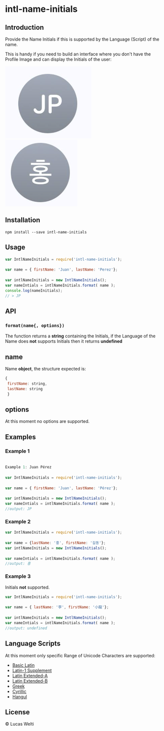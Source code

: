 # intl-name-initials

## Introduction
Provide the Name Initials if this is supported by the Language (Script) of the name.

This is handy if you need to build an interface where you don't have the Profile Image and can display the Initials of the user:


<img src="JPInitials.png">

<img src="Hangul.png" >


## Installation

    npm install --save intl-name-initials

## Usage

```js
var IntlNameInitials = require('intl-name-initials');

var name = { firstName: 'Juan', lastName: 'Perez'};

var intlNameInitials = new IntlNameInitials();
var nameIntials = intlNameInitials.format( name );
console.log(nameInitials);
// > JP

```

## API

### `format(name{, options})`

The function returns a **string** containing the Initials, if the Language of the Name does **not** supports Initials then it returns **undefined**

## name

Name **object**, the structure expected is:
```js
{
 firstName: string,
 lastName: string
 }
```


## options

At this moment no options are supported.


## Examples

### Example 1
```javascript

Example 1: Juan Pérez

var IntlNameInitials = require('intl-name-initials');

var name = { firstName: 'Juan', lastName: 'Pérez'};

var intlNameInitials = new IntlNameInitials();
var nameIntials = intlNameInitials.format( name );
//output: JP
```

### Example 2

```js
var IntlNameInitials = require('intl-name-initials');

var name = {lastName: '홍', firstName: '길동'};
var intlNameInitials = new IntlNameInitials();

var nameIntials = intlNameInitials.format( name );
//output: 홍

```

### Example 3
Initials **not** supported.

```js
var IntlNameInitials = require('intl-name-initials');

var name = { lastName: '李', firstName: '小龍'};

var intlNameInitials = new IntlNameInitials();
var nameIntials = intlNameInitials.format( name );
//output: undefined

```


## Language Scripts

At this moment only specific Range of Unicode Characters are supported:
* [Basic Latin](https://unicode-table.com/en/blocks/basic-latin/)
* [Latin-1 Supplement](https://unicode-table.com/en/blocks/latin-1-supplement/)
* [Latin Extended-A](https://unicode-table.com/en/blocks/latin-extended-a/)
* [Latin Extended-B](https://unicode-table.com/en/blocks/latin-extended-b/)
* [Greek](https://unicode-table.com/en/blocks/greek-coptic/)
* [Cyrillic](https://unicode-table.com/en/blocks/cyrillic/)
* [Hangul](http://www.programminginkorean.com/programming/hangul-in-unicode/hangul-syllables-uac00-ud7a3/)


## License
© Lucas Welti